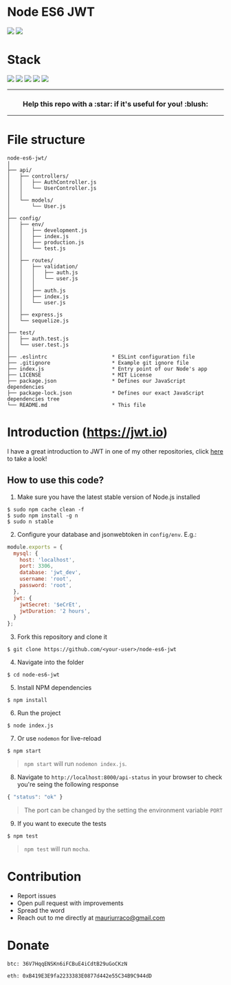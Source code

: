 # Node ES6 JWT

![](https://img.shields.io/badge/node-success-brightgreen.svg)
![](https://img.shields.io/badge/test-success-brightgreen.svg)

# Stack

![](https://img.shields.io/badge/node_8-✓-blue.svg)
![](https://img.shields.io/badge/ES6-✓-blue.svg)
![](https://img.shields.io/badge/express-✓-blue.svg)
![](https://img.shields.io/badge/sequelize-✓-blue.svg)
![](https://img.shields.io/badge/mocha-✓-blue.svg)

***

<h3 align="center">Help this repo with a :star: if it's useful for you! :blush:</h3>

***

# File structure

```
node-es6-jwt/
│
├── api/
│   ├── controllers/
│   │   ├── AuthController.js
│   │   └── UserController.js
│   │
│   └── models/
│       └── User.js
│
├── config/
│   ├── env/
│   │   ├── development.js
│   │   ├── index.js
│   │   ├── production.js
│   │   └── test.js
│   │
│   ├── routes/
│   │   ├── validation/
│   │   │   ├── auth.js
│   │   │   └── user.js
│   │   │
│   │   ├── auth.js
│   │   ├── index.js
│   │   └── user.js
│   │
│   ├── express.js
│   └── sequelize.js
│
├── test/
│   ├── auth.test.js
│   └── user.test.js
│   
├── .eslintrc                     * ESLint configuration file
├── .gitignore                    * Example git ignore file
├── index.js                      * Entry point of our Node's app
├── LICENSE                       * MIT License
├── package.json                  * Defines our JavaScript dependencies
├── package-lock.json             * Defines our exact JavaScript dependencies tree
└── README.md                     * This file
```

# Introduction (https://jwt.io)

I have a great introduction to JWT in one of my other repositories, click [here](https://github.com/murraco/spring-boot-jwt#introduction-httpsjwtio) to take a look!

## How to use this code?

1. Make sure you have the latest stable version of Node.js installed

  ```
  $ sudo npm cache clean -f
  $ sudo npm install -g n
  $ sudo n stable
  ```
  
2. Configure your database and jsonwebtoken in `config/env`. E.g.:

  ```javascript
  module.exports = {
    mysql: {
      host: 'localhost',
      port: 3306,
      database: 'jwt_dev',
      username: 'root',
      password: 'root',
    },
    jwt: {
      jwtSecret: '$eCrEt',
      jwtDuration: '2 hours',
    }
  };
  ```

3. Fork this repository and clone it
  
  ```
  $ git clone https://github.com/<your-user>/node-es6-jwt
  ```
  
4. Navigate into the folder  

  ```
  $ cd node-es6-jwt
  ```
  
5. Install NPM dependencies

  ```
  $ npm install
  ```
  
6. Run the project

  ```
  $ node index.js
  ```
  
7. Or use `nodemon` for live-reload
  
  ```
  $ npm start
  ```
  
  > `npm start` will run `nodemon index.js`.
  
8. Navigate to `http://localhost:8000/api-status` in your browser to check you're seing the following response

  ```javascript
  { "status": "ok" }
  ```

  > The port can be changed by the setting the environment variable `PORT`

9. If you want to execute the tests

```
$ npm test
```

> `npm test` will run `mocha`.

# Contribution

- Report issues
- Open pull request with improvements
- Spread the word
- Reach out to me directly at <mauriurraco@gmail.com>

# Donate

`btc: 36V7HqqENSKn6iFCBuE4iCdtB29uGoCKzN`

`eth: 0xB419E3E9fa2233383E0877d442e55C34B9C944dD`
